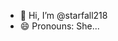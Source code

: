- 👋 Hi, I’m @starfall218
- 😄 Pronouns: She...

<!---
starfall218/starfall218 is a ✨ special ✨ repository because its `README.md` (this file) appears on your GitHub profile.
You can click the Preview link to take a look at your changes.
--->

